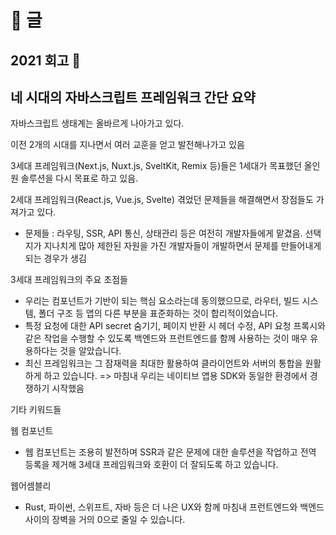 # 📝️ 글

## 2021 회고 🚧

## 네 시대의 자바스크립트 프레임워크 간단 요약

자바스크립트 생태계는 올바르게 나아가고 있다.

이전 2개의 시대를 지나면서 여러 교훈을 얻고 발전해나가고 있음

3세대 프레임워크(Next.js, Nuxt.js, SveltKit, Remix 등)들은 1세대가 목표했던 올인원 솔루션을 다시 목표로 하고 있음.

2세대 프레임워크(React.js, Vue.js, Svelte) 겪었던 문제들을 해결해면서 장점들도 가져가고 있다.
- 문제들 : 라우팅, SSR, API 통신, 상태관리 등은 여전히 개발자들에게 맡겼음. 선택지가 지나치게 많아 제한된 자원을 가진 개발자들이 개발하면서 문제를 만들어내게 되는 경우가 생김

3세대 프레임워크의 주요 초점들
- 우리는 컴포넌트가 기반이 되는 핵심 요소라는데 동의했으므로, 라우터, 빌드 시스템, 폴더 구조 등 앱의 다른 부분을 표준화하는 것이 합리적이었습니다.
- 특정 요청에 대한 API secret 숨기기, 페이지 반환 시 헤더 수정, API 요청 프록시와 같은 작업을 수행할 수 있도록 백엔드와 프런트엔드를 함께 사용하는 것이 매우 유용하다는 것을 알았습니다.
- 최신 프레임워크는 그 잠재력을 최대한 활용하여 클라이언트와 서버의 통합을 원활하게 하고 있습니다.
=> 마침내 우리는 네이티브 앱용 SDK와 동일한 환경에서 경쟁하기 시작했음

기타 키워드들

웹 컴포넌트
- 웹 컴포넌트는 조용히 발전하며 SSR과 같은 문제에 대한 솔루션을 작업하고 전역 등록을 제거해 3세대 프레임워크와 호환이 더 잘되도록 하고 있습니다.

웹어셈블리
- Rust, 파이썬, 스위프트, 자바 등은 더 나은 UX와 함께 마침내 프런트엔드와 백엔드 사이의 장벽을 거의 0으로 줄일 수 있습니다.